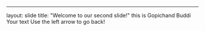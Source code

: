 ---
layout: slide
title: "Welcome to our second slide!"
this is Gopichand Buddi
Your text
Use the left arrow to go back!
